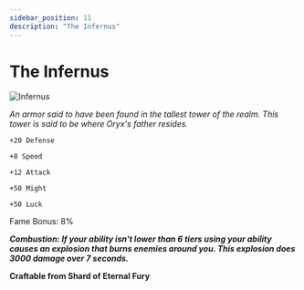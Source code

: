 ```yaml
---
sidebar_position: 11
description: "The Infernus"
---
```


# The Infernus

![Infernus](https://vwiki.valorserver.com/api/item/picture/the%20infernus)

<i>An armor said to have been found in the tallest tower of the realm. This tower is said to be where Oryx's father resides.</i>

    +20 Defense
    
    +8 Speed
    
    +12 Attack
    
    +50 Might
    
    +50 Luck

Fame Bonus: 8% 

***Combustion: If your ability isn't lower than 6 tiers using your ability causes an explosion that burns enemies around you. This explosion does 3000 damage over 7 seconds.***

**Craftable from Shard of Eternal Fury**
